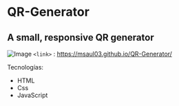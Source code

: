 # QR-Generator
## A small, responsive QR generator
![Image](Captura.PNG)
`<link>` : <https://msaul03.github.io/QR-Generator/>

Tecnologías:
- HTML
- Css
- JavaScript
